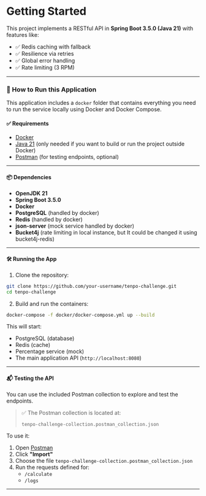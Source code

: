 # Getting Started

This project implements a RESTful API in **Spring Boot 3.5.0 (Java 21)** with features like:

- ✅ Redis caching with fallback
- ✅ Resilience via retries
- ✅ Global error handling
- ✅ Rate limiting (3 RPM)

---

### 🚀 How to Run this Application

This application includes a `docker` folder that contains everything you need to run the service locally using Docker and Docker Compose.

#### ✅ Requirements

- [Docker](https://www.docker.com/products/docker-desktop)
- [Java 21](https://adoptium.net/) (only needed if you want to build or run the project outside Docker)
- [Postman](https://www.postman.com/downloads/) (for testing endpoints, optional)

---

#### 📦 Dependencies

- **OpenJDK 21**
- **Spring Boot 3.5.0**
- **Docker**
- **PostgreSQL** (handled by docker)
- **Redis** (handled by docker)
- **json-server** (mock service handled by docker)
- **Bucket4j** (rate limiting in local instance, but It could be changed it using bucket4j-redis)
---

#### 🛠️ Running the App

1. Clone the repository:

```bash
git clone https://github.com/your-username/tenpo-challenge.git
cd tenpo-challenge
```

2. Build and run the containers:

```bash
docker-compose -f docker/docker-compose.yml up --build
```

This will start:
- PostgreSQL (database)
- Redis (cache)
- Percentage service (mock)
- The main application API (`http://localhost:8080`)

---

#### 📬 Testing the API

You can use the included Postman collection to explore and test the endpoints.

> ✅ The Postman collection is located at:
>
> ```
> tenpo-challenge-collection.postman_collection.json
> ```

To use it:

1. Open [Postman](https://www.postman.com/)
2. Click **"Import"**
3. Choose the file `tenpo-challenge-collection.postman_collection.json`
4. Run the requests defined for:
    - `/calculate`
    - `/logs`

---
